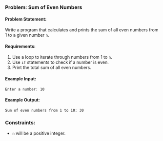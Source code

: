 ### Problem: **Sum of Even Numbers**

#### Problem Statement:
Write a program that calculates and prints the sum of all even numbers from 1 to a given number `n`.

#### Requirements:
1. Use a loop to iterate through numbers from 1 to `n`.
2. Use `if` statements to check if a number is even.
3. Print the total sum of all even numbers.

#### Example Input:
```
Enter a number: 10
```

#### Example Output:
```
Sum of even numbers from 1 to 10: 30
```

### Constraints:
- `n` will be a positive integer.
